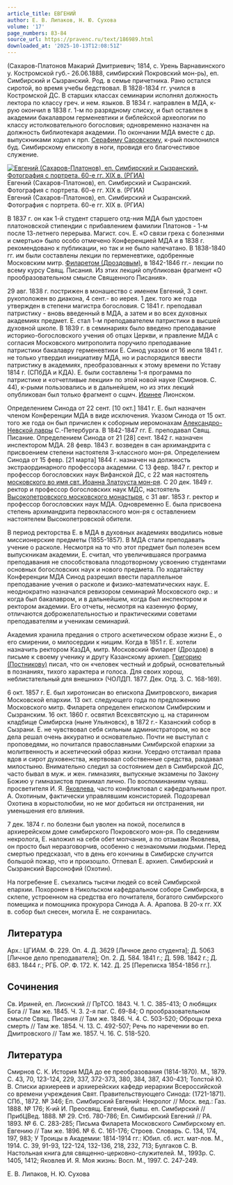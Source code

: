```yaml
---
article_title: ЕВГЕНИЙ
author: Е. В. Липаков, Н. Ю. Сухова
volume: '17'
page_numbers: 83-84
source_url: https://pravenc.ru/text/186989.html
downloaded_at: '2025-10-13T12:08:51Z'
---
```


(Сахаров-Платонов Макарий Дмитриевич; 1814, с. Урень Варнавинского у. Костромской губ.- 26.06.1888, симбирский Покровский мон-рь), еп. Симбирский и Сызранский. Род. в семье причетника. Рано остался сиротой, во время учебы бедствовал. В 1828-1834 гг. учился в Костромской ДС. В старших классах семинарии исполнял должность лектора по классу греч. и нем. языков. В 1834 г. направлен в МДА, к-рую окончил в 1838 г. 1-м по разрядному списку, и был оставлен в академии бакалавром герменевтики и библейской археологии по классу истолковательного богословия; одновременно назначен на должность библиотекаря академии. По окончании МДА вместе с др. выпускниками ходил к прп. [Серафиму Саровскому](<https://pravenc.ru/text/Серафиму Саровскому.html>), к-рый поклонился буд. Симбирскому епископу в ноги, провидя его благочестивое служение.

[![Евгений (Сахаров-Платонов), еп. Симбирский и Сызранский. Фотография с портрета. 60-е гг. XIX в. (РГИА)](https://pravenc.ru/data/912/492/1234/i200.jpg "Кликните для увеличения картинки")](https://pravenc.ru/data/912/492/1234/i400.jpg)Евгений (Сахаров-Платонов), еп. Симбирский и Сызранский. Фотография с портрета. 60-е гг. XIX в. (РГИА)  
Евгений (Сахаров-Платонов), еп. Симбирский и Сызранский. Фотография с портрета. 60-е гг. XIX в. (РГИА)

В 1837 г. он как 1-й студент старшего отд-ния МДА был удостоен платоновской стипендии с прибавлением фамилии Платонов - 1-м после 13-летнего перерыва. Магист. соч. Е. «О связи греха с болезнями и смертью» было особо отмечено Конференцией МДА и в 1838 г. рекомендовано к публикации, но так и не было напечатано. В 1838-1840 гг. им были составлены лекции по герменевтике, одобренные Московским митр. [Филаретом (Дроздовым)](<https://pravenc.ru/text/Филаретом (Дроздовым).html>), в 1842-1846 гг.- лекции по всему курсу Свящ. Писания. Из этих лекций опубликован фрагмент «О прообразовательном смысле Священного Писания».

29 авг. 1838 г. пострижен в монашество с именем Евгений, 3 сент. рукоположен во диакона, 4 сент.- во иерея. 1 дек. того же года утвержден в степени магистра богословия. С 1841 г. преподавал патристику - вновь введенный в МДА, а затем и во всех духовных академиях предмет. Е. стал 1-м преподавателем патристики в высшей духовной школе. В 1839 г. в семинариях было введено преподавание историко-богословского учения об отцах Церкви, и правление МДА с согласия Московского митрополита поручило преподавание патристики бакалавру герменевтики Е. Синод указом от 16 июля 1841 г. не только утвердил инициативу МДА, но и распорядился ввести патристику в академиях, преобразованных к этому времени по Уставу 1814 г. (СПбДА и КДА). Е. были составлены 1-я программа по патристике и «отчетливые лекции» по этой новой науке (Смирнов. С. 44), к-рыми пользовались и в дальнейшем, но из этих лекций опубликован был только фрагмент о сщмч. [Иринее](https://pravenc.ru/text/Иринее.html) Лионском.

Определением Синода от 22 сент. [10 окт.] 1841 г. Е. был назначен членом Конференции МДА в виде исключения. Указом Синода от 15 окт. того же года он был причислен к соборным иеромонахам [Александро-Невской лавры](<https://pravenc.ru/text/АЛЕКСАНДРО-НЕВСКАЯ ЛАВРА.html>) С.-Петербурга. В 1842-1847 гг. Е. преподавал Свящ. Писание. Определением Синода от 21 [28] сент. 1842 г. назначен инспектором МДА. 28 февр. 1843 г. возведен в сан архимандрита с присвоением степени настоятеля 3-классного мон-ря. Определением Синода от 15 февр. [21 марта] 1844 г. назначен на должность экстраординарного профессора академии. С 13 февр. 1847 г. ректор и профессор богословских наук Вифанской ДС, с 22 мая настоятель [московского во имя свт. Иоанна Златоуста мон-ря](<https://pravenc.ru/text/московского во имя свт  Иоанна Златоуста мон-ря.html>). С 20 дек. 1849 г. ректор и профессор богословских наук МДС, настоятель [Высокопетровского московского монастыря](<https://pravenc.ru/text/ВЫСОКОПЕТРОВСКИЙ ВО ИМЯ СВЯТИТЕЛЯ ПЕТРА  МИТРОПОЛИТА МОСКОВСКОГО  МУЖСКОЙ МОНАСТЫРЬ.html>), с 31 авг. 1853 г. ректор и профессор богословских наук МДА. Одновременно Е. была присвоена степень архимандрита первоклассного мон-ря с оставлением настоятелем Высокопетровской обители.

В период ректорства Е. в МДА в духовных академиях вводились новые миссионерские предметы (1855-1857). В МДА стали преподавать учение о расколе. Несмотря на то что этот предмет был полезен всем выпускникам академии, Е. считал, что увеличившаяся программа преподавания не способствовала плодотворному усвоению студентами основных богословских наук и нового предмета. По ходатайству Конференции МДА Синод разрешил ввести параллельное преподавание учения о расколе и физико-математических наук. Е. неоднократно назначался ревизором семинарий Московского окр.: и когда был бакалавром, и в дальнейшем, когда был инспектором и ректором академии. Его отчеты, несмотря на казенную форму, отличаются доброжелательностью и практическими советами преподавателям и ученикам семинарий.

Академия хранила предания о строго аскетическом образе жизни Е., о его смирении, о милосердии к нищим. Когда в 1851 г. Е. хотели назначить ректором КазДА, митр. Московский Филарет (Дроздов) в письме к своему ученику и другу Казанскому архиеп. [Григорию (Постникову)](https://pravenc.ru/text/ГРИГОРИЙ.html) писал, что он «человек честный и добрый, основательный в познаниях, тихого характера и голоса. Для своих хорош, неблистательный для внешних» (ЧОЛДП. 1877. Дек. Отд. 3. С. 168-169).

6 окт. 1857 г. Е. был хиротонисан во епископа Дмитровского, викария Московской епархии. 13 окт. следующего года по предложению Московского митр. Филарета определен епископом Симбирским и Сызранским. 16 окт. 1860 г. освятил Всехсвятскую ц. на старинном кладбище Симбирска (ныне Ульяновск), в 1872 г.- Казанский собор в Сызрани. Е. не чувствовал себя сильным администратором, но все дела решал очень аккуратно и основательно. Почти не выступал с проповедями, но почитался православными Симбирской епархии за молитвенность и аскетический образ жизни. Усердно отстаивал права вдов и сирот духовенства, жертвовал собственные средства, раздавал милостыню. Внимательно следил за состоянием дел в Симбирской ДС, часто бывал в муж. и жен. гимназиях, выпускные экзамены по Закону Божию у гимназистов принимал лично. По воспоминаниям чуваш. просветителя И. Я. [Яковлева](https://pravenc.ru/text/Яковлева.html), часто конфликтовал с кафедральным прот. А. Охотиным, фактически управлявшим консисторией. Подозревал Охотина в корыстолюбии, но не мог добиться ни отстранения, ни уменьшения его влияния.

7 дек. 1874 г. по болезни был уволен на покой, поселился в архиерейском доме симбирского Покровского мон-ря. По сведениям некролога, Е. наложил на себя обет молчания, а по отзывам Яковлева, он просто был неразговорчив, особенно с незнакомыми людьми. Перед смертью предсказал, что в день его кончины в Симбирске случится большой пожар, что и произошло. Отпевал Е. архиеп. Симбирский и Сызранский Варсонофий (Охотин).

На погребение Е. съехались тысячи людей со всей Симбирской епархии. Похоронен в Никольском кафедральном соборе Симбирска, в склепе, устроенном на средства его почитателя, богатого симбирского помещика и помощника прокурора Синода А. А. Арапова. В 20-х гг. XX в. собор был снесен, могила Е. не сохранилась.

## Литература

Арх.: ЦГИАМ. Ф. 229. Оп. 4. Д. 3629 [Личное дело студента]; Д. 5063 [Личное дело преподавателя]; Оп. 2. Д. 584. 1841 г.; Д. 598. 1842 г.; Д. 683. 1844 г.; РГБ. ОР. Ф. 172. К. 142. Д. 25 [Переписка 1854-1856 гг.].

## Сочинения

Св. Ириней, еп. Лионский // ПрТСО. 1843. Ч. 1. С. 385-413; О любящих Бога // Там же. 1845. Ч. 3. 2-я паг. С. 69-84; О прообразовательном смысле Свящ. Писания // Там же. 1846. Ч. 4. С. 503-520; Оброцы греха смерть // Там же. 1854. Ч. 13. С. 492-507; Речь по наречении во еп. Дмитровского // Там же. 1857. Ч. 16. С. 518-520.

## Литература

Смирнов С. К. История МДА до ее преобразования (1814-1870). М., 1879. С. 43, 70, 123-124, 229, 337, 372-373, 380, 384, 387, 430-431; Толстой Ю. В. Списки архиереев и архиерейских кафедр иерархии Всероссийской со времени учреждения Свят. Правительствующего Синода: (1721-1871). СПб., 1872. № 346; Еп. Симбирский Евгений: Некролог // Моск. вед.: Газ. 1888. № 176; К-ий И. Преосвящ. Евгений, бывш. еп. Симбирский // ПрибЦВед. 1888. № 29. Стб. 780-786; Еп. Симбирский Евгений // РА. 1893. № 6. С. 283-285; Письма Филарета Московского Симбирскому еп. Евгению // Там же. 1896. № 6. С. 161-176; Строев. Словарь. С. 134, 174, 197, 983; У Троицы в Академии: 1814-1914 гг.: Юбил. сб. ист. мат-лов. М., 1914. С. 39, 91-93, 122-124, 132-136, 218, 232, 713; Булгаков С. В. Настольная книга для священно-церковно-служителей. М., 1993р. С. 1405, 1412; Яковлев И. Я. Моя жизнь: Восп. М., 1997. С. 247-249.

Е. В. Липаков, Н. Ю. Сухова
